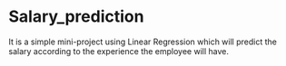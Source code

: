 # Salary_prediction
It is a simple mini-project using Linear Regression which will predict the salary according to the experience the employee will have.
